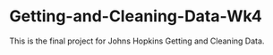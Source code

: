 # Getting-and-Cleaning-Data-Wk4
This is the final project for Johns Hopkins Getting and Cleaning Data.

